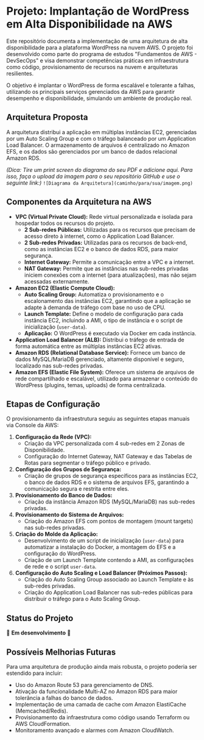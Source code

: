 # Projeto: Implantação de WordPress em Alta Disponibilidade na AWS

Este repositório documenta a implementação de uma arquitetura de alta disponibilidade para a plataforma WordPress na nuvem AWS. O projeto foi desenvolvido como parte do programa de estudos "Fundamentos de AWS - DevSecOps" e visa demonstrar competências práticas em infraestrutura como código, provisionamento de recursos na nuvem e arquiteturas resilientes.

O objetivo é implantar o WordPress de forma escalável e tolerante a falhas, utilizando os principais serviços gerenciados da AWS para garantir desempenho e disponibilidade, simulando um ambiente de produção real.

## Arquitetura Proposta

A arquitetura distribui a aplicação em múltiplas instâncias EC2, gerenciadas por um Auto Scaling Group e com o tráfego balanceado por um Application Load Balancer. O armazenamento de arquivos é centralizado no Amazon EFS, e os dados são gerenciados por um banco de dados relacional Amazon RDS.

*(Dica: Tire um print screen do diagrama do seu PDF e adicione aqui. Para isso, faça o upload da imagem para o seu repositório GitHub e use o seguinte link:)*
`![Diagrama da Arquitetura](caminho/para/sua/imagem.png)`

## Componentes da Arquitetura na AWS

* **VPC (Virtual Private Cloud):** Rede virtual personalizada e isolada para hospedar todos os recursos do projeto.
    * **2 Sub-redes Públicas:** Utilizadas para os recursos que precisam de acesso direto à internet, como o Application Load Balancer.
    * **2 Sub-redes Privadas:** Utilizadas para os recursos de back-end, como as instâncias EC2 e o banco de dados RDS, para maior segurança.
    * **Internet Gateway:** Permite a comunicação entre a VPC e a internet.
    * **NAT Gateway:** Permite que as instâncias nas sub-redes privadas iniciem conexões com a internet (para atualizações), mas não sejam acessadas externamente.
* **Amazon EC2 (Elastic Compute Cloud):**
    * **Auto Scaling Group:** Automatiza o provisionamento e o escalonamento das instâncias EC2, garantindo que a aplicação se adapte à demanda de tráfego com base no uso de CPU.
    * **Launch Template:** Define o modelo de configuração para cada instância EC2, incluindo a AMI, o tipo de instância e o script de inicialização (`user-data`).
    * **Aplicação:** O WordPress é executado via Docker em cada instância.
* **Application Load Balancer (ALB):** Distribui o tráfego de entrada de forma automática entre as múltiplas instâncias EC2 ativas.
* **Amazon RDS (Relational Database Service):** Fornece um banco de dados MySQL/MariaDB gerenciado, altamente disponível e seguro, localizado nas sub-redes privadas.
* **Amazon EFS (Elastic File System):** Oferece um sistema de arquivos de rede compartilhado e escalável, utilizado para armazenar o conteúdo do WordPress (plugins, temas, uploads) de forma centralizada.

## Etapas de Configuração

O provisionamento da infraestrutura seguiu as seguintes etapas manuais via Console da AWS:

1.  **Configuração da Rede (VPC):**
    * Criação da VPC personalizada com 4 sub-redes em 2 Zonas de Disponibilidade.
    * Configuração do Internet Gateway, NAT Gateway e das Tabelas de Rotas para segmentar o tráfego público e privado.
2.  **Configuração dos Grupos de Segurança:**
    * Criação de grupos de segurança específicos para as instâncias EC2, o banco de dados RDS e o sistema de arquivos EFS, garantindo a comunicação segura e restrita entre eles.
3.  **Provisionamento do Banco de Dados:**
    * Criação da instância Amazon RDS (MySQL/MariaDB) nas sub-redes privadas.
4.  **Provisionamento do Sistema de Arquivos:**
    * Criação do Amazon EFS com pontos de montagem (mount targets) nas sub-redes privadas.
5.  **Criação do Molde da Aplicação:**
    * Desenvolvimento de um script de inicialização (`user-data`) para automatizar a instalação do Docker, a montagem do EFS e a configuração do WordPress.
    * Criação de um Launch Template contendo a AMI, as configurações de rede e o script `user-data`.
6.  **Configuração do Auto Scaling e Load Balancer (Próximos Passos):**
    * Criação do Auto Scaling Group associado ao Launch Template e às sub-redes privadas.
    * Criação do Application Load Balancer nas sub-redes públicas para distribuir o tráfego para o Auto Scaling Group.

## Status do Projeto

🚧 **Em desenvolvimento** 🚧

## Possíveis Melhorias Futuras

Para uma arquitetura de produção ainda mais robusta, o projeto poderia ser estendido para incluir:

* Uso do Amazon Route 53 para gerenciamento de DNS.
* Ativação da funcionalidade Multi-AZ no Amazon RDS para maior tolerância a falhas do banco de dados.
* Implementação de uma camada de cache com Amazon ElastiCache (Memcached/Redis).
* Provisionamento da infraestrutura como código usando Terraform ou AWS CloudFormation.
* Monitoramento avançado e alarmes com Amazon CloudWatch.

